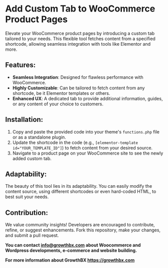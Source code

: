 <h1>Add Custom Tab to WooCommerce Product Pages</h1><p>Elevate your WooCommerce product pages by introducing a custom tab tailored to your needs. This flexible tool fetches content from a specified shortcode, allowing seamless integration with tools like Elementor and more.</p><h2>Features:</h2><ul><li><strong>Seamless Integration</strong>: Designed for flawless performance with WooCommerce.</li><li><strong>Highly Customizable</strong>: Can be tailored to fetch content from any shortcode, be it Elementor templates or others.</li><li><strong>Enhanced UX</strong>: A dedicated tab to provide additional information, guides, or any content of your choice to customers.</li></ul><h2>Installation:</h2><ol><li>Copy and paste the provided code into your theme's <code>functions.php</code> file or as a standalone plugin.</li><li>Update the shortcode in the code (e.g., <code>[elementor-template id="YOUR_TEMPLATE_ID"]</code>) to fetch content from your desired source.</li><li>Navigate to a product page on your WooCommerce site to see the newly added custom tab.</li></ol><h2>Adaptability:</h2><p>The beauty of this tool lies in its adaptability. You can easily modify the content source, using different shortcodes or even hard-coded HTML, to best suit your needs.</p><h2>Contribution:</h2><p>We value community insights! Developers are encouraged to contribute, refine, or suggest enhancements. Fork this repository, make your changes, and submit a pull request.</p>

<p><strong>You can contact <a href="mailto:info@growthbx.com">info@growthbx.com</a> about Woocommerce and Wordpress developments, e-commerce and website building.</strong></p>

<p><strong>For more information about GrowthBX <a href="https://growthbx.com" rel="nofollow">https://growthbx.com</a></strong></p>
